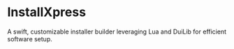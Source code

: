 # InstallXpress
A swift, customizable installer builder leveraging Lua and DuiLib for efficient software setup.
